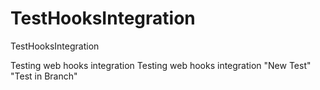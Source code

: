 TestHooksIntegration
====================

TestHooksIntegration

Testing web hooks integration
Testing web hooks integration
"New Test" 
"Test in Branch" 

